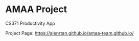 # AMAA Project
 CS371 Productivity App
 
 Project Page: 
 https://alenrtan.github.io/amaa-team.github.io/
